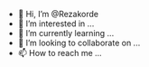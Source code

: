 - 👋 Hi, I’m @Rezakorde
- 👀 I’m interested in ...
- 🌱 I’m currently learning ...
- 💞️ I’m looking to collaborate on ...
- 📫 How to reach me ...

<!---
Rezakorde/Rezakorde is a ✨ special ✨ repository because its `README.md` (this file) appears on your GitHub profile.
You can click the Preview link to take a look at your changes.
--->
